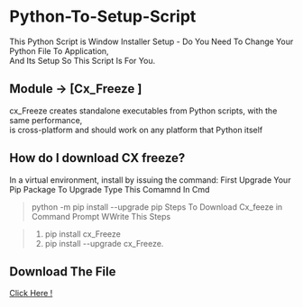 # Python-To-Setup-Script
This Python Script is Window Installer Setup - Do You Need To Change Your Python File To Application,<br> And Its Setup So This Script Is For You.

## Module → [Cx_Freeze ]
cx_Freeze creates standalone executables from Python scripts, with the same performance, <br> is cross-platform and should work on any platform that Python itself

## How do I download CX freeze?
In a virtual environment, install by issuing the command:
First Upgrade Your Pip Package To Upgrade Type This Comamnd In Cmd

> python -m pip install --upgrade pip
Steps To Download Cx_feeze
in Command Prompt WWrite This Steps

> 1. pip install cx_Freeze
> 2. pip install --upgrade cx_Freeze.

## Download The File
[Click Here !]()
